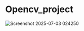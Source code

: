 # Opencv_project

![Screenshot 2025-07-03 024250](https://github.com/user-attachments/assets/772097d3-3048-4665-8ec2-4ae44a481233)
